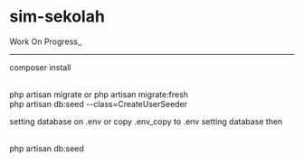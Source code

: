 # sim-sekolah

Work On Progress,,
<hr>

composer install

<br>
php artisan migrate
or
php artisan migrate:fresh

<br>
php artisan db:seed --class=CreateUserSeeder 

setting database on .env
or
copy .env_copy to .env 
setting database then

<br>
php artisan db:seed
